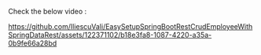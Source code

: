 Check the below video :

https://github.com/IliescuVali/EasySetupSpringBootRestCrudEmployeeWithSpringDataRest/assets/122371102/b18e3fa8-1087-4220-a35a-0b9fe66a28bd

